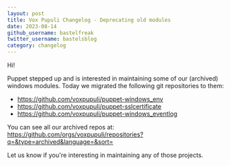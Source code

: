 ```yaml
---
layout: post
title: Vox Pupuli Changelog - Deprecating old modules
date: 2023-08-14
github_username: bastelfreak
twitter_username: bastelsblog
category: changelog
---
```


Hi!

Puppet stepped up and is interested in maintaining some of our (archived)
windows modules. Today we migrated the following git repositories to them:

* https://github.com/voxpupuli/puppet-windows_env
* https://github.com/voxpupuli/puppet-sslcertificate
* https://github.com/voxpupuli/puppet-windows_eventlog

You can see all our archived repos at: https://github.com/orgs/voxpupuli/repositories?q=&type=archived&language=&sort=

Let us know if you're interesting in maintaining any of those projects.

